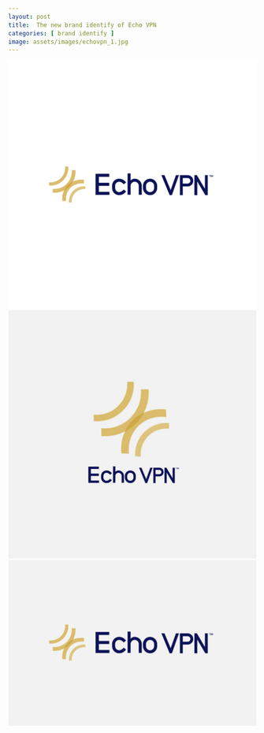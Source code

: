 ```yaml
---
layout: post
title:  The new brand identify of Echo VPN
categories: [ brand identify ]
image: assets/images/echovpn_1.jpg
---
```

![](/assets/images/echovpn_3.jpg)
![](/assets/images/echovpn_2.jpg)
![](/assets/images/echovpn_1.jpg)

